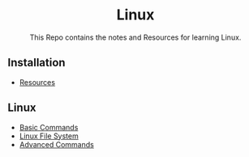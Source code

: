 <h1 align="center"> Linux  </h1>

<p align="center"> This Repo contains the notes and Resources for learning Linux.</p> 


## Installation
- [Resources](./Resources/Resources.md)


## Linux 
- [Basic Commands](https://github.com/ArslanYM/awesome-linux/blob/main/LinuxBasics/BasicCommands.md)
- [Linux File System](https://github.com/ArslanYM/awesome-linux/blob/main/LinuxBasics/FileSystem.md)
- [Advanced Commands](https://github.com/ArslanYM/awesome-linux/blob/main/LinuxBasics/AdvancedCommands.md)


